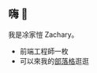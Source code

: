 ## 嗨 👋
我是凃家愷 Zachary。
 - 前端工程師一枚
 - 可以來我的[部落格](https://chiakaitu.github.io/blog)逛逛
<!--
**chiakaitu/chiakaitu** is a ✨ _special_ ✨ repository because its `README.md` (this file) appears on your GitHub profile.

Here are some ideas to get you started:

- 🔭 I’m currently working on ...
- 🌱 I’m currently learning ...
- 👯 I’m looking to collaborate on ...
- 🤔 I’m looking for help with ...
- 💬 Ask me about ...
- 📫 How to reach me: ...
- 😄 Pronouns: ...
- ⚡ Fun fact: ...
-->
